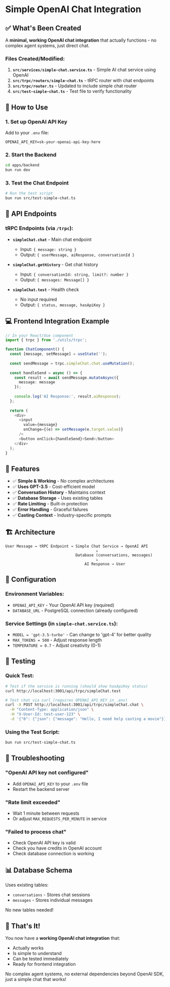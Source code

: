 # Simple OpenAI Chat Integration

## ✅ What's Been Created

A **minimal, working OpenAI chat integration** that actually functions - no complex agent systems, just direct chat.

### Files Created/Modified:

1. **`src/services/simple-chat.service.ts`** - Simple AI chat service using OpenAI
2. **`src/trpc/routers/simple-chat.ts`** - tRPC router with chat endpoints
3. **`src/trpc/router.ts`** - Updated to include simple chat router
4. **`src/test-simple-chat.ts`** - Test file to verify functionality

## 🚀 How to Use

### 1. Set up OpenAI API Key

Add to your `.env` file:
```env
OPENAI_API_KEY=sk-your-openai-api-key-here
```

### 2. Start the Backend

```bash
cd apps/backend
bun run dev
```

### 3. Test the Chat Endpoint

```bash
# Run the test script
bun run src/test-simple-chat.ts
```

## 📡 API Endpoints

### tRPC Endpoints (via `/trpc`):

- **`simpleChat.chat`** - Main chat endpoint
  - Input: `{ message: string }`
  - Output: `{ userMessage, aiResponse, conversationId }`

- **`simpleChat.getHistory`** - Get chat history
  - Input: `{ conversationId: string, limit?: number }`
  - Output: `{ messages: Message[] }`

- **`simpleChat.test`** - Health check
  - No input required
  - Output: `{ status, message, hasApiKey }`

## 💻 Frontend Integration Example

```typescript
// In your React/Vue component
import { trpc } from './utils/trpc';

function ChatComponent() {
  const [message, setMessage] = useState('');
  
  const sendMessage = trpc.simpleChat.chat.useMutation();
  
  const handleSend = async () => {
    const result = await sendMessage.mutateAsync({
      message: message
    });
    
    console.log('AI Response:', result.aiResponse);
  };
  
  return (
    <div>
      <input 
        value={message} 
        onChange={(e) => setMessage(e.target.value)}
      />
      <button onClick={handleSend}>Send</button>
    </div>
  );
}
```

## 🎯 Features

- ✅ **Simple & Working** - No complex architectures
- ✅ **Uses GPT-3.5** - Cost-efficient model
- ✅ **Conversation History** - Maintains context
- ✅ **Database Storage** - Uses existing tables
- ✅ **Rate Limiting** - Built-in protection
- ✅ **Error Handling** - Graceful failures
- ✅ **Casting Context** - Industry-specific prompts

## 🏗️ Architecture

```
User Message → tRPC Endpoint → Simple Chat Service → OpenAI API
                                        ↓
                               Database (conversations, messages)
                                        ↓
                                   AI Response → User
```

## 🔧 Configuration

### Environment Variables:
- `OPENAI_API_KEY` - Your OpenAI API key (required)
- `DATABASE_URL` - PostgreSQL connection (already configured)

### Service Settings (in `simple-chat.service.ts`):
- `MODEL = 'gpt-3.5-turbo'` - Can change to 'gpt-4' for better quality
- `MAX_TOKENS = 500` - Adjust response length
- `TEMPERATURE = 0.7` - Adjust creativity (0-1)

## 🧪 Testing

### Quick Test:
```bash
# Test if the service is running (should show hasApiKey status)
curl http://localhost:3001/api/trpc/simpleChat.test

# Test chat via curl (requires OPENAI_API_KEY in .env)
curl -X POST http://localhost:3001/api/trpc/simpleChat.chat \
  -H "Content-Type: application/json" \
  -H "X-User-Id: test-user-123" \
  -d '{"0": {"json": {"message": "Hello, I need help casting a movie"}}}'
```

### Using the Test Script:
```bash
bun run src/test-simple-chat.ts
```

## 🚨 Troubleshooting

### "OpenAI API key not configured"
- Add `OPENAI_API_KEY` to your `.env` file
- Restart the backend server

### "Rate limit exceeded"
- Wait 1 minute between requests
- Or adjust `MAX_REQUESTS_PER_MINUTE` in service

### "Failed to process chat"
- Check OpenAI API key is valid
- Check you have credits in OpenAI account
- Check database connection is working

## 📊 Database Schema

Uses existing tables:
- `conversations` - Stores chat sessions
- `messages` - Stores individual messages

No new tables needed!

## 🎉 That's It!

You now have a **working OpenAI chat integration** that:
- Actually works
- Is simple to understand
- Can be tested immediately
- Ready for frontend integration

No complex agent systems, no external dependencies beyond OpenAI SDK, just a simple chat that works!